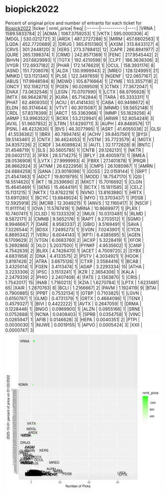 # biopick2022
Percent of original price and number of entrants for each ticket for [Biopick2022](https://twitter.com/hashtag/Biopick2022)
|ticker |   nrml_price| freq|
|:------|------------:|----:|
|VRNA   | 1589.5833784|    2|
|ADMA   | 1067.3759253|    1|
|VKTX   |  595.0000306|    4|
|MDGL   |  530.0212721|    3|
|ARDX   |  487.2727288|    5|
|MIRM   |  457.6802563|    1|
|LQDA   |  452.7720689|    2|
|DRUG   |  365.6151380|    1|
|AXSM   |  313.8433127|    4|
|CRVS   |  301.2448120|    3|
|XERS   |  273.3788412|   12|
|CAPR   |  266.8941977|    2|
|QURE   |  265.1398374|    1|
|CRMD   |  242.8571369|    1|
|FENC   |  217.9545442|    2|
|BHVN   |  207.6829993|    1|
|TGTX   |  192.4210599|    9|
|CLPT   |  186.3636306|    3|
|VYGR   |  172.6937182|    2|
|PHAR   |  172.1476629|    1|
|OCUL   |  158.3931176|    8|
|ASND   |  151.7208076|    1|
|ALDX   |  130.9999943|    2|
|MREO   |  128.1249951|   21|
|MNKD   |  123.1121340|    1|
|PLSE   |  122.3497659|    1|
|NGENF  |  122.0657167|    2|
|ABUS   |  117.9948594|    8|
|MDWD   |  105.8716664|    1|
|ZYME   |  103.3557118|    2|
|ONCY   |  102.1582713|    1|
|PGEN   |   90.0269509|    1|
|CTMX   |   77.3672047|    1|
|DVAX   |   73.0632548|    1|
|LEGN   |   70.0707990|    1|
|LCTX   |   68.9795928|    1|
|IMTX   |   66.9642878|    2|
|KURA   |   65.7142844|    1|
|TARA   |   65.3333311|    1|
|PHAT   |   62.4809350|    1|
|ACIU   |   61.4141430|    1|
|CABA   |   60.9498672|    6|
|ELDN   |   60.3174644|    3|
|VTVT   |   60.3015087|    3|
|MNMD   |   59.5652148|    1|
|CRDL   |   57.8378399|    2|
|ARCT   |   55.3363968|    1|
|IMMP   |   55.1829256|    4|
|ARMP   |   53.9963522|    1|
|BCRX   |   53.2129941|    6|
|ARWR   |   52.8054249|    3|
|AVXL   |   51.9607852|    2|
|LTRN   |   51.6290711|    3|
|AUPH   |   49.8469576|   17|
|PSNL   |   48.4232630|    1|
|BVS    |   46.3077995|    1|
|ASRT   |   41.6055036|    2|
|GLSI   |   41.5536362|    1|
|IBRX   |   40.7894745|    4|
|ACHV   |   39.8457561|    1|
|BYSI   |   39.5143461|    2|
|CNTX   |   36.4624053|    1|
|VSTM   |   35.7723579|    4|
|MGTX   |   34.8357226|    2|
|CRDF   |   34.6089824|    3|
|AUTL   |   32.1772628|    9|
|BNTC   |   31.4548719|    1|
|SLS    |   30.5605785|    1|
|CNTB   |   29.1262131|    1|
|NKTR   |   29.0402172|    3|
|IFRX   |   28.5714275|    1|
|BFLY   |   28.4005973|    1|
|BMEA   |   28.0536908|    1|
|LVTX   |   27.9999993|    4|
|FBRX   |   27.1401878|    1|
|PRQR   |   26.9662924|    3|
|ATNM   |   26.6222956|    3|
|CMPS   |   26.1085967|    1|
|AMRN   |   24.6884258|    1|
|SANA   |   23.9018098|    1|
|GOSS   |   22.0159144|    1|
|SRPT   |   21.4547463|    1|
|ADCT   |   19.8019795|    1|
|MODD   |   18.7547170|    1|
|QSI    |   18.5514620|    1|
|IKT    |   18.2539690|    2|
|MXCT   |   15.7016692|    1|
|CLGN   |   15.4645469|    1|
|SENS   |   15.4644191|    1|
|BCTX   |   15.1811585|    3|
|CELZ   |   15.1131215|    1|
|NKTX   |   13.8762219|    1|
|NVNO   |   13.8163880|    1|
|HRTX   |   13.6911280|    1|
|BCYC   |   13.6849024|    1|
|MYO    |   13.3703437|    1|
|PDSB   |   12.5925918|   25|
|MCRB   |   12.3049215|    1|
|ANVS   |   12.1160417|    3|
|NSCIF  |   11.9111114|    1|
|IOVA   |   11.5767419|    1|
|MRNA   |   10.8669977|    1|
|PLRX   |   10.7407411|    1|
|CLSD   |   10.1333329|    2|
|IMUX   |   10.0313481|    5|
|RLMD   |    9.5872171|    3|
|CMMB   |    9.5652176|    1|
|RAPT   |    9.2703512|    1|
|SGMO   |    8.9946667|    7|
|DARE   |    8.9583337|    2|
|GBIO   |    8.5169491|    1|
|SAVA   |    7.3226544|    7|
|BDSX   |    7.2495273|    1|
|EVGN   |    7.0243901|    1|
|CYCN   |    6.8895342|    7|
|VERU   |    6.6044143|    1|
|KPTI   |    6.4385695|    5|
|AGEN   |    6.1709629|    2|
|VTGN   |    6.0683760|    2|
|ACXP   |    5.3228419|    1|
|XFOR   |    5.2692868|    3|
|XLO    |    5.2037500|    1|
|PYNKF  |    4.9535602|    1|
|CANF   |    4.7542639|    2|
|BLRX   |    4.7426470|    1|
|ACET   |    4.7009720|    2|
|SYBX   |    4.6831958|    2|
|DNA    |    4.4133575|    2|
|PSTV   |    4.3034921|    1|
|HOOK   |    3.8197426|    2|
|ATRA   |    3.6675126|    1|
|CTXR   |    3.5584416|    1|
|BCAB   |    3.4325014|    1|
|FGEN   |    3.4113474|    1|
|ADAP   |    3.2293334|   15|
|ATHA   |    3.2233306|    2|
|IPSC   |    3.1513241|    1|
|KZR    |    2.3654306|    1|
|KALA   |    2.2479339|    2|
|PHIO   |    2.2407408|    4|
|FATE   |    2.1363870|    1|
|CRIS   |    1.7542017|   15|
|INAB   |    1.7160213|    1|
|KZIA   |    1.6270784|    1|
|LPTX   |    1.6231481|   65|
|XAIR   |    1.2870763|    8|
|BCLI   |    1.2166667|    2|
|PAVM   |    1.1924119|    9|
|BTAI   |    0.7900885|    5|
|PPBT   |    0.7532134|    1|
|GTBP   |    0.7103825|    1|
|LGVN   |    0.6150787|    1|
|GLMD   |    0.4731379|    1|
|GRTX   |    0.4684096|    1|
|TENX   |    0.4579327|    1|
|BIVI   |    0.4422222|    1|
|AVTX   |    0.2647059|    1|
|DRMA   |    0.1228448|    1|
|BNGO   |    0.0969900|    1|
|ALZN   |    0.0955166|    1|
|SRNE   |    0.0752688|    1|
|NCNA   |    0.0408403|    1|
|SPRB   |    0.0354758|    1|
|VINC   |    0.0265947|    1|
|AFIB   |    0.0146628|    3|
|HEPA   |    0.0040351|    2|
|PTPI   |    0.0030030|    1|
|NUWE   |    0.0019155|    1|
|APVO   |    0.0005424|    3|
|XXII   |    0.0000747|    3|
![retvspicks](biopicks.png?raw=true)
